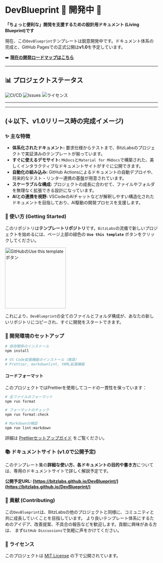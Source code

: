 # DevBlueprint 🚧 開発中 🚧

**「ちょっと便利な」開発を支援するための設計用ドキュメント (Living Blueprint)です**

現在、この`DevBlueprint`テンプレートは鋭意開発中です。ドキュメント体系の完成と、GitHub
Pagesでの正式公開は**v1.0**を予定しています。

➡️ **[現在の開発ロードマップはこちら](./Docs/00_プロジェクト管理/01_ロードマップ.md)**

---

## 📊 プロジェクトステータス

![CI/CD](https://github.com/BitzLabs/DevBlueprint/actions/workflows/deploy-docs.yml/badge.svg)
![Issues](https://img.shields.io/github/issues/BitzLabs/DevBlueprint)
![ライセンス](https://img.shields.io/github/license/BitzLabs/DevBlueprint)

---

---

## (↓以下、v1.0リリース時の完成イメージ)

### ✨ 主な特徴

- **体系化されたドキュメント:** 要求仕様からテストまで、BitzLabsのプロジェクトで実証済みのテンプレートが揃っています。
- **すぐに使えるデモサイト:**
  `MkDocs`と`Material for MkDocs`で構築された、美しくインタラクティブなドキュメントサイトがすぐに公開できます。
- **自動化の組み込み:** GitHub
  Actionsによるドキュメントの自動デプロイや、将来的なテスト・リンター連携の基盤が用意されています。
- **スケーラブルな構成:** プロジェクトの成長に合わせて、ファイルやフォルダを無理なく拡張できる設計になっています。
- **AIとの連携を視野:**
  VSCodeのAIチャットなどが解釈しやすい構造化されたドキュメントを目指しており、AI駆動の開発プロセスを支援します。

### 🚀 使い方 (Getting Started)

このリポジトリは**テンプレートリポジトリ**です。`BitzLabs`の流儀で新しいプロジェクトを始めるには、ページ上部の緑色の
**`Use this template`** ボタンをクリックしてください。

<img src="https://docs.github.com/assets/cb-13934/images/help/repository/use-this-template-button.png"
     alt="GitHubのUse this templateボタン"
     width="200">

これにより、`DevBlueprint`の全てのファイルとフォルダ構成が、あなたの新しいリポジトリにコピーされ、すぐに開発をスタートできます。

### 🔧 開発環境のセットアップ

```powershell
# 依存関係のインストール
npm install

# VS Code拡張機能のインストール（推奨）
# Prettier, markdownlint, YAML拡張機能
```

#### コードフォーマット

このプロジェクトではPrettierを使用してコードの一貫性を保っています：

```powershell
# 全ファイルのフォーマット
npm run format

# フォーマットのチェック
npm run format:check

# Markdownの検証
npm run lint:markdown
```

詳細は [Prettierセットアップガイド](./Docs/03_開発ルール/00_セットアップガイド/02_Prettierセットアップ.md)
をご覧ください。

### 📚 ドキュメントサイト (v1.0で公開予定)

このテンプレート集の**詳細な使い方、各ドキュメントの目的や書き方**については、専用のドキュメントサイトで詳しく解説予定です。

**公開予定URL: [https://bitzlabs.github.io/DevBlueprint/](https://bitzlabs.github.io/DevBlueprint/)**

### 🤝 貢献 (Contributing)

この`DevBlueprint`は、BitzLabsの他のプロジェクトと同様に、コミュニティと共に成長していくことを目指しています。
より良いテンプレート体系にするためのアイデア、改善提案、不具合の報告などを歓迎します。貢献に興味がある方は、
まず`GitHub Discussions`で気軽に声をかけてください。

### 📄 ライセンス

このプロジェクトは [MIT License](./LICENSE) の下で公開されています。
